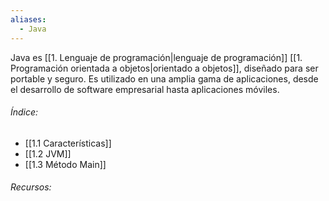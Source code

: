 ```yaml
---
aliases:
  - Java
---
```

Java es [[1. Lenguaje de programación|lenguaje de programación]] [[1. Programación orientada a objetos|orientado a objetos]], diseñado para ser portable y seguro. Es utilizado en una amplia gama de aplicaciones, desde el desarrollo de software empresarial hasta aplicaciones móviles. 

###### Índice:

- [[1.1 Características]]
- [[1.2 JVM]]
- [[1.3 Método Main]]
###### Recursos:

